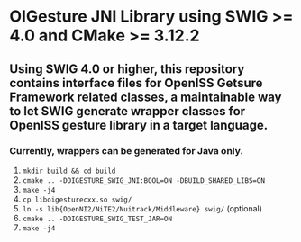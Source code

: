 # OIGesture JNI Library using SWIG >= 4.0 and CMake >= 3.12.2
## Using SWIG 4.0 or higher, this repository contains interface files for OpenISS Getsure Framework related classes, a maintainable way to let SWIG generate wrapper classes for OpenISS gesture library in a target language. 

### Currently, wrappers can be generated for Java only.

1. `mkdir build && cd build`
2. `cmake .. -DOIGESTURE_SWIG_JNI:BOOL=ON -DBUILD_SHARED_LIBS=ON`
3. `make -j4`
4. `cp liboigesturecxx.so swig/`
5. `ln -s lib{OpenNI2/NiTE2/Nuitrack/Middleware} swig/` (optional)
6. `cmake .. -DOIGESTURE_SWIG_TEST_JAR=ON`
7. `make -j4`
